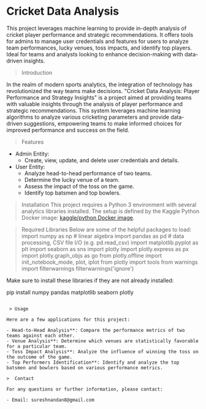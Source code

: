 # Cricket Data Analysis
 This project leverages machine learning to provide in-depth analysis of cricket player performance and strategic recommendations. It offers tools for admins to manage user credentials and features for users to analyze team performances, lucky venues, toss impacts, and identify top players. Ideal for teams and analysts looking to enhance decision-making with data-driven insights.


> Introduction

In the realm of modern sports analytics, the integration of technology has revolutionized the way teams make decisions. "Cricket Data Analysis: Player Performance and Strategy Insights" is a project aimed at providing teams with valuable insights through the analysis of player performance and strategic recommendations. This system leverages machine learning algorithms to analyze various cricketing parameters and provide data-driven suggestions, empowering teams to make informed choices for improved performance and success on the field.


 > Features

- Admin Entity: 
  - Create, view, update, and delete user credentials and details.
- User Entity: 
  - Analyze head-to-head performance of two teams.
  - Determine the lucky venue of a team.
  - Assess the impact of the toss on the game.
  - Identify top batsmen and top bowlers.

 > Installation
This project requires a Python 3 environment with several analytics libraries installed. The setup is defined by the Kaggle Python Docker image: [kaggle/python Docker image](https://github.com/kaggle/docker-python).

 >Required Libraries
Below are some of the helpful packages to load:
import numpy as np # linear algebra
import pandas as pd # data processing, CSV file I/O (e.g. pd.read_csv)
import matplotlib.pyplot as plt
import seaborn as sns
import plotly
import plotly.express as px
import plotly.graph_objs as go
from plotly.offline import init_notebook_mode, plot, iplot
from plotly import tools
from warnings import filterwarnings
filterwarnings('ignore')


Make sure to install these libraries if they are not already installed:


pip install numpy pandas matplotlib seaborn plotly
```

 > Usage

Here are a few applications for this project:

- Head-to-Head Analysis**: Compare the performance metrics of two teams against each other.
- Venue Analysis**: Determine which venues are statistically favorable for a particular team.
- Toss Impact Analysis**: Analyze the influence of winning the toss on the outcome of the game.
- Top Performers Identification**: Identify and analyze the top batsmen and bowlers based on various performance metrics.

>  Contact

For any questions or further information, please contact:

- Email: sureshnandan8@gmail.com

